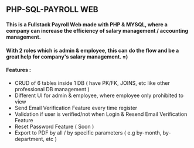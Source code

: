 ## PHP-SQL-PAYROLL WEB

#### This is a Fullstack Payroll Web made with PHP & MYSQL, where a company can increase the efficiency of salary management / accounting management. 
#### With 2 roles which is admin & employee, this can do the flow and be a great help for company's salary management. =)

#### Features :

- CRUD of 6 tables inside 1 DB ( have PK/FK, JOINS, etc like other professional DB management )
- Different UI for admin & employee, where employee only prohibited to view
- Send Email Verification Feature every time register
- Validation if user is verified/not when Login & Resend Email Verification Feature
- Reset Password Feature ( Soon )
- Export to PDF by all / by specific parameters ( e.g by-month, by-department, etc )
